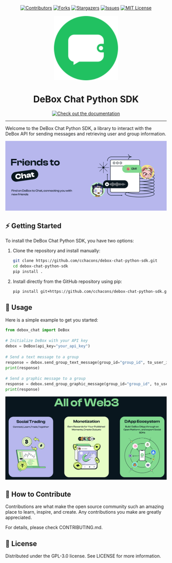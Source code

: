<a name="readme-top"></a>

<!-- PROJECT SHIELDS -->
<!--
*** I'm using markdown "reference style" links for readability.
*** Reference links are enclosed in brackets [ ] instead of parentheses ( ).
*** See the bottom of this document for the declaration of the reference variables
*** for contributors-url, forks-url, etc. This is an optional, concise syntax you may use.
*** https://www.markdownguide.org/basic-syntax/#reference-style-links
-->

<div align="center">
  <a href="https://github.com/cchacons/debox-chat-python-sdk/graphs/contributors"><img src="https://img.shields.io/github/contributors/cchacons/debox-chat-python-sdk?style=for-the-badge&color=blue" alt="Contributors"></a>
  <a href="https://github.com/cchacons/debox-chat-python-sdk/network/members"><img src="https://img.shields.io/github/forks/cchacons/debox-chat-python-sdk?style=for-the-badge&color=blue" alt="Forks"></a>
  <a href="https://github.com/cchacons/debox-chat-python-sdk/stargazers"><img src="https://img.shields.io/github/stars/cchacons/debox-chat-python-sdk?style=for-the-badge&color=blue" alt="Stargazers"></a>
  <a href="https://github.com/cchacons/debox-chat-python-sdk/issues"><img src="https://img.shields.io/github/issues/cchacons/debox-chat-python-sdk?style=for-the-badge&color=blue" alt="Issues"></a>
  <a href="https://github.com/cchacons/debox-chat-python-sdk/blob/main/LICENSE"><img src="https://img.shields.io/github/license/cchacons/debox-chat-python-sdk?style=for-the-badge&color=blue" alt="MIT License"></a>
</div>

<!-- PROJECT LOGO -->
<div align="center">
  <br>
  <img src="docs/static/img/logo.svg" alt="Logo" width="200" height="200">
  <h1 align="center">DeBox Chat Python SDK</h1>
  <a href="https://cchacons.github.io/debox-chat-python-sdk"><img src="https://img.shields.io/badge/Documentation-DeBox%20Chat%20SDK-blue?logo=googledocs&logoColor=white&style=for-the-badge" alt="Check out the documentation"></a>
  <br>
</div>
<hr>

Welcome to the DeBox Chat Python SDK, a library to interact with the DeBox API for sending messages and retrieving user and group information.

![App screenshot](docs/static/img/screenshot1.png)

## ⚡ Getting Started

To install the DeBox Chat Python SDK, you have two options:

1. Clone the repository and install manually:

    ```bash
    git clone https://github.com/cchacons/debox-chat-python-sdk.git
    cd debox-chat-python-sdk
    pip install .
    ```

2. Install directly from the GitHub repository using pip:

    ```bash
    pip install git+https://github.com/cchacons/debox-chat-python-sdk.git
    ```

## 🚀 Usage

Here is a simple example to get you started:

  ```python
  from debox_chat import DeBox

  # Initialize DeBox with your API key
  debox = DeBox(api_key="your_api_key")

  # Send a text message to a group
  response = debox.send_group_text_message(group_id="group_id", to_user_id="user_id", title="Hello", content="This is a text message.")
  print(response)

  # Send a graphic message to a group
  response = debox.send_group_graphic_message(group_id="group_id", to_user_id="user_id", title="Check this out", content="Here is an image.", image_url="https://example.com/image.png", href="https://example.com")
  print(response)

  ```

![App screenshot](docs/static/img/screenshot2.png)

## 🤝 How to Contribute
Contributions are what make the open source community such an amazing place to learn, inspire, and create. Any contributions you make are greatly appreciated.

For details, please check CONTRIBUTING.md.

## 📜 License
Distributed under the GPL-3.0 license. See LICENSE for more information.

